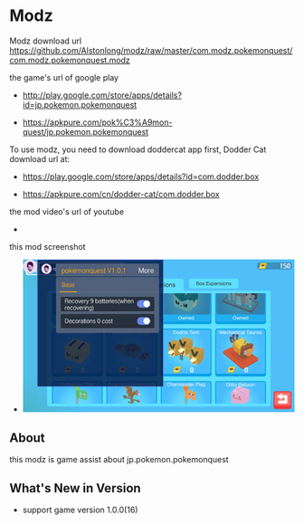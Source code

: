 # Modz

Modz download url https://github.com/Alstonlong/modz/raw/master/com.modz.pokemonquest/com.modz.pokemonquest.modz

the game's url of google play 

* http://play.google.com/store/apps/details?id=jp.pokemon.pokemonquest

* https://apkpure.com/pok%C3%A9mon-quest/jp.pokemon.pokemonquest

To use modz, you need to download doddercat app first, Dodder Cat download url at:

* https://play.google.com/store/apps/details?id=com.dodder.box

* https://apkpure.com/cn/dodder-cat/com.dodder.box
            		  
the mod video's url of youtube

* 

this mod screenshot

* ![](https://github.com/Alstonlong/modz/blob/master/com.modz.pokemonquest/screenshot/modz.jpg)


## About

this modz is game assist about jp.pokemon.pokemonquest

## What's New in Version

* support game version 1.0.0(16) 
